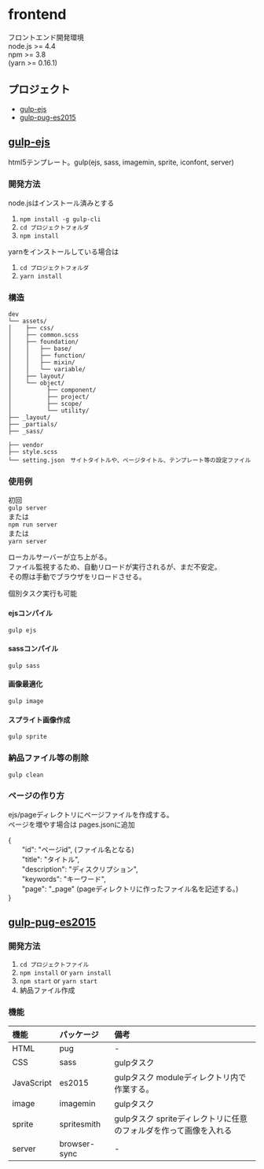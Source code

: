 # frontend
フロントエンド開発環境  
node.js >= 4.4  
npm >= 3.8  
(yarn >= 0.16.1)
## プロジェクト
* [gulp-ejs](#section01)
* [gulp-pug-es2015](#section02)

<a id="section01"></a>
## <a href="#section01">gulp-ejs</a>
html5テンプレート。gulp(ejs, sass, imagemin, sprite, iconfont, server)

### 開発方法
node.jsはインストール済みとする
1. `npm install -g gulp-cli`
2. `cd プロジェクトフォルダ`
3. `npm install`

yarnをインストールしている場合は
1. `cd プロジェクトフォルダ`
1. `yarn install`

### 構造
```
dev
└── assets/
│    ├── css/
│    ├── common.scss
│    ├── foundation/
│    │   ├── base/
│    │   ├── function/
│    │   ├── mixin/
│    │   └── variable/
│    ├── layout/
│    └── object/
│          ├── component/
│          ├── project/
│          ├── scope/
│          └── utility/
├── _layout/
├── _partials/
├── _sass/
    
├── vendor
├── style.scss
└── setting.json　サイトタイトルや、ページタイトル、テンプレート等の設定ファイル
```

### 使用例
初回  
`gulp server`  
または  
`npm run server`  
または  
`yarn server`

ローカルサーバーが立ち上がる。  
ファイル監視するため、自動リロードが実行されるが、まだ不安定。   
その際は手動でブラウザをリロードさせる。

個別タスク実行も可能
#### ejsコンパイル
`gulp ejs`

#### sassコンパイル
`gulp sass`

#### 画像最適化
`gulp image`

#### スプライト画像作成
`gulp sprite`

### 納品ファイル等の削除
`gulp clean`

### ページの作り方

ejs/pageディレクトリにページファイルを作成する。  
ページを増やす場合は pages.jsonに追加

{  
　　"id": "ページid", (ファイル名となる)  
　　"title": "タイトル",  
　　"description": "ディスクリプション",  
　　"keywords": "キーワード",  
　　"page": "_page" (pageディレクトリに作ったファイル名を記述する。)  
}

<a id="section02"></a>
## <a href="#section02">gulp-pug-es2015</a>
### 開発方法
1. `cd プロジェクトファイル`
2. `npm install` or `yarn install`
3. `npm start` or `yarn start`
4. 納品ファイル作成  


### 機能
|    機能     |   パッケージ   |     備考     |
|:-----------|:-------------|:------------|
| HTML       | pug          | -            |
| CSS        | sass         | gulpタスク   |
| JavaScript | es2015       | gulpタスク moduleディレクトリ内で作業する。   |
| image      | imagemin     | gulpタスク   |
| sprite     | spritesmith  | gulpタスク spriteディレクトリに任意のフォルダを作って画像を入れる   |
| server     | browser-sync |-          |

